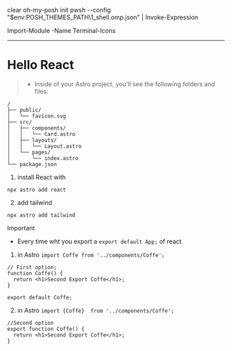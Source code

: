clear
oh-my-posh init pwsh --config "$env:POSH_THEMES_PATH\1_shell.omp.json" | Invoke-Expression

Import-Module -Name Terminal-Icons


---------------
# Hello React

>- Inside of your Astro project, you'll see the following folders and files:

```text
/
├── public/
│   └── favicon.svg
├── src/
│   ├── components/
│   │   └── Card.astro
│   ├── layouts/
│   │   └── Layout.astro
│   └── pages/
│       └── index.astro
└── package.json
```
1. install React with
```
npx astro add react  
```

2. add tailwind
```
npx astro add tailwind
```
> [!IMPORTANT]
>- Every time wht you export a `export default App;` of react

1. in Astro `import Coffe from '../components/Coffe';`
```
// First option;
function Coffe() {
  return <h1>Second Export Coffe</h1>;
}

export default Coffe;
```
2. in Astro `import {Coffe}  from '../components/Coffe';`
```
//Second option
export function Coffe() {
  return <h1>Second Export Coffe</h1>;
}
```
